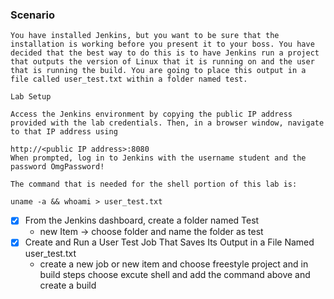 ### Scenario
```
You have installed Jenkins, but you want to be sure that the installation is working before you present it to your boss. You have decided that the best way to do this is to have Jenkins run a project that outputs the version of Linux that it is running on and the user that is running the build. You are going to place this output in a file called user_test.txt within a folder named test.

Lab Setup

Access the Jenkins environment by copying the public IP address provided with the lab credentials. Then, in a browser window, navigate to that IP address using

http://<public IP address>:8080
When prompted, log in to Jenkins with the username student and the password OmgPassword!

The command that is needed for the shell portion of this lab is:

uname -a && whoami > user_test.txt
```
- [x] From the Jenkins dashboard, create a folder named Test
  - new Item -> choose folder and name the folder as test
- [x] Create and Run a User Test Job That Saves Its Output in a File Named user_test.txt
   - create a new job or new item and choose freestyle project and in build steps choose excute shell and add the command above and create a build
